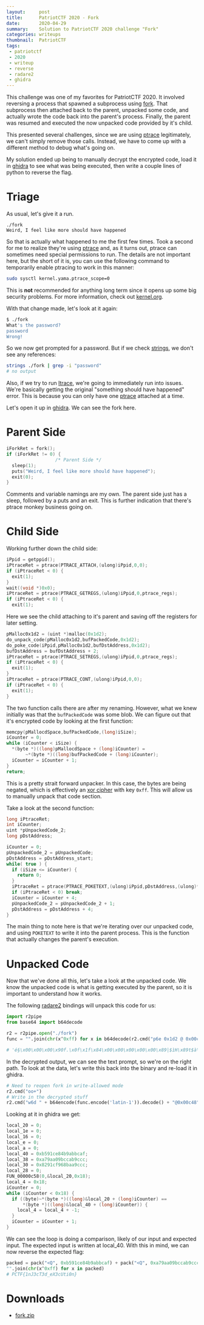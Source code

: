 ```yaml
---
layout:     post
title:      PatriotCTF 2020 - Fork
date:       2020-04-29
summary:    Solution to PatriotCTF 2020 challenge "Fork"
categories: writeups
thumbnail:  PatriotCTF
tags:
 - patriotctf
 - 2020
 - writeup
 - reverse
 - radare2
 - ghidra
---
```


This challenge was one of my favorites for PatriotCTF 2020. It involved
reversing a process that spawned a subprocess using [fork][fork]. That subprocess then attached
back to the parent, unpacked some code, and actually wrote the code back into
the parent's process. Finally, the parent was resumed and executed the now
unpacked code provided by it's child.

This presented several challenges, since we are using [ptrace][ptrace] legitimately, we
can't simply remove those calls. Instead, we have to come up with a different
method to debug what's going on.

My solution ended up being to manually decrypt the encrypted code, load it in
[ghidra][ghidra] to see what was being executed, then write a couple lines of
python to reverse the flag.

# Triage

As usual, let's give it a run.

```raw
./fork
Weird, I feel like more should have happened
```

So that is actually what happened to me the first few times. Took a second for
me to realize they're using [ptrace][ptrace] and, as it turns out, ptrace can
sometimes need special permissions to run. The details are not important here,
but the short of it is, you can use the following command to temporarily enable
ptracing to work in this manner:

```bash
sudo sysctl kernel.yama.ptrace_scope=0
```

This is __not__ recommended for anything long term since it opens up some big
security problems. For more information, check out
[kernel.org](https://www.kernel.org/doc/Documentation/security/Yama.txt).

With that change made, let's look at it again:

```bash
$ ./fork
What's the password?
password
Wrong!
```

So we now get prompted for a password. But if we check [strings][strings], we
don't see any references:

```bash
strings ./fork | grep -i "password"
# no output
```

Also, if we try to run [ltrace][ltrace], we're going to immediately run into
issues. We're basically getting the original "something should have happened"
error. This is because you can only have one [ptrace][ptrace] attached at a time.

Let's open it up in [ghidra][ghidra]. We can see the fork here.

# Parent Side

```c
iForkRet = fork();
if (iForkRet != 0) {
                  /* Parent Side */
  sleep(1);
  puts("Weird, I feel like more should have happened");
  exit(0);
}
```

Comments and variable namings are my own. The parent side just has a sleep,
followed by a puts and an exit. This is further indication that there's ptrace
monkey business going on.

# Child Side

Working further down the child side:

```c
iPpid = getppid();
iPtraceRet = ptrace(PTRACE_ATTACH,(ulong)iPpid,0,0);
if (iPtraceRet < 0) {
  exit(1);
}
wait((void *)0x0);
iPtraceRet = ptrace(PTRACE_GETREGS,(ulong)iPpid,0,ptrace_regs);
if (iPtraceRet < 0) {
  exit(1);
```

Here we see the child attaching to it's parent and saving off the registers for
later setting.


```c
pMalloc0x1d2 = (uint *)malloc(0x1d2);
do_unpack_code(pMalloc0x1d2,bufPackedCode,0x1d2);
do_poke_code(iPpid,pMalloc0x1d2,bufDstAddress,0x1d2);
bufDstAddress = bufDstAddress + 2;
iPtraceRet = ptrace(PTRACE_SETREGS,(ulong)iPpid,0,ptrace_regs);
if (iPtraceRet < 0) {
  exit(1);
}
iPtraceRet = ptrace(PTRACE_CONT,(ulong)iPpid,0,0);
if (iPtraceRet < 0) {
  exit(1);
}
```

The two function calls there are after my renaming. However, what we knew
initially was that the `bufPackedCode` was some blob. We can figure out that
it's encrypted code by looking at the first function:

```c
memcpy(pMallocdSpace,bufPackedCode,(long)iSize);
iCounter = 0;
while (iCounter < iSize) {
  *(byte *)((long)pMallocdSpace + (long)iCounter) =
       ~*(byte *)((long)bufPackedCode + (long)iCounter);
  iCounter = iCounter + 1;
}
return;
```

This is a pretty strait forward unpacker. In this case, the bytes are being
negated, which is effectively an [xor cipher][xor cipher] with key `0xff`. This
will allow us to manually unpack that code section.

Take a look at the second function:

```c
long iPtraceRet;
int iCounter;
uint *pUnpackedCode_2;
long pDstAddress;

iCounter = 0;
pUnpackedCode_2 = pUnpackedCode;
pDstAddress = pDstAddress_start;
while( true ) {
  if (iSize <= iCounter) {
    return 0;
  }
  iPtraceRet = ptrace(PTRACE_POKETEXT,(ulong)iPpid,pDstAddress,(ulong)*pUnpackedCode_2);
  if (iPtraceRet < 0) break;
  iCounter = iCounter + 4;
  pUnpackedCode_2 = pUnpackedCode_2 + 1;
  pDstAddress = pDstAddress + 4;
}
```

The main thing to note here is that we're iterating over our unpacked code, and
using `POKETEXT` to write it into the parent process. This is the function that
actually changes the parent's execution.

# Unpacked Code

Now that we've done all this, let's take a look at the unpacked code. We know
the unpacked code is what is getting executed by the parent, so it is important
to understand how it works.

The following [radare2][radare2] bindings will unpack this code for us:

```python
import r2pipe
from base64 import b64decode

r2 = r2pipe.open("./fork")
func = "".join(chr(x^0xff) for x in b64decode(r2.cmd("p6e 0x1d2 @ 0x00c48")))

# 'é§\x00\x00\x00\x90f.\x0f\x1f\x84\x00\x00\x00\x00\x00\x89|$ìH\x89t$à\x89T$è\x8b|$ìH\x8bt$à\x8bT$è¸\x00\x00\x00\x00\x0f\x05H\x89D$øH\x8bD$øÃ\x89|$ìH\x89t$à\x89T$è\x8b|$ìH\x8bt$à\x8bT$è¸\x01\x00\x00\x00\x0f\x05H\x89D$øH\x8bD$øÃ\x89|$ì\x8b|$ì¸<\x00\x00\x00\x0f\x05H\x89D$øH\x8bD$øÃWhat\'s the password?\n\x00Correct!\n\x00Wrong!\n\x00\x00\x00H\x83ì@º\x15\x00\x00\x00H\x8d5Æÿÿÿ¿\x01\x00\x00\x00èvÿÿÿ\x0f·\x05Ýÿÿÿf\x89D$ HÇD$"\x00\x00\x00\x00HÇD$*\x00\x00\x00\x00ÇD$2\x00\x00\x00\x00fÇD$6\x00\x00H¸¯¼«¹\x84Î\x91µHºÌ\x9c«Ì\x9b\xa0\x9a§H\x89\x04$H\x89T$\x08H¸Ì\x9cª\x8b\x96Ï\x91\x82H\x89D$\x10ÆD$\x18\x00H\x8dD$ º\x18\x00\x00\x00H\x89Æ¿\x00\x00\x00\x00èÕþÿÿÇD$<\x18\x00\x00\x00ÇD$8\x00\x00\x00\x00ÇD$8\x00\x00\x00\x00ë-\x8bD$8H\x98\x0f¶D\x04 \x0f¾À÷Ð\x89Â\x8bD$8H\x98\x0f¶\x04\x04\x0f¾À9Âu\x05\x83l$<\x01\x83D$8\x01\x83|$8\x17~Ì\x83|$<\x00u\x18º\t\x00\x00\x00H\x8d5üþÿÿ¿\x01\x00\x00\x00è\x96þÿÿë\x16º\x07\x00\x00\x00H\x8d5îþÿÿ¿\x01\x00\x00\x00è~þÿÿ¿\x00\x00\x00\x00è\xa0þÿÿ¸\x00\x00\x00\x00H\x83Ä@Ã'
```

In the decrypted output, we can see the text prompt, so we're on the right
path. To look at the data, let's write this back into the binary and re-load it
in ghidra.

```python
# Need to reopen fork in write-allowed mode
r2.cmd("oo+") 
# Write in the decrypted stuff
r2.cmd("w6d " + b64encode(func.encode('latin-1')).decode() + "@0x00c48") 
```

Looking at it in ghidra we get:

```c
local_20 = 0;
local_1e = 0;
local_16 = 0;
local_e = 0;
local_a = 0;
local_40 = 0xb591ce84b9abbcaf;
local_38 = 0xa79aa09bccab9ccc;
local_30 = 0x8291cf968baa9ccc;
local_28 = 0;
FUN_00000c58(0,&local_20,0x18);
local_4 = 0x18;
iCounter = 0;
while (iCounter < 0x18) {
  if ((byte)~*(byte *)((long)&local_20 + (long)iCounter) ==
      *(byte *)((long)&local_40 + (long)iCounter)) {
    local_4 = local_4 + -1;
  }
  iCounter = iCounter + 1;
}
```

We can see the loop is doing a comparison, likely of our input and expected
input. The expected input is written at local_40. With this in mind, we can now
reverse the expected flag:

```python
packed = pack("<Q", 0xb591ce84b9abbcaf) + pack("<Q", 0xa79aa09bccab9ccc) + pack("<Q", 0x8291cf968baa9ccc)
"".join(chr(x^0xff) for x in packed)
# PCTF{1nJ3cT3d_eX3cUti0n}
```

# Downloads
- [fork.zip](https://github.com/NoTeamName/CTF2020/raw/master/PatriotCTF/rev/fork/fork.zip)

[angr]: http://angr.io/
[bash]: https://www.gnu.org/software/bash/
[fork]: http://man7.org/linux/man-pages/man2/fork.2.html
[ghidra]: https://ghidra-sre.org/
[ltrace]: http://man7.org/linux/man-pages/man1/ltrace.1.html
[ptrace]: http://man7.org/linux/man-pages/man2/ptrace.2.html
[radare2]: https://rada.re/n/
[strings]: http://man7.org/linux/man-pages/man1/strings.1.html
[xor cipher]: https://en.wikipedia.org/wiki/XOR_cipher
